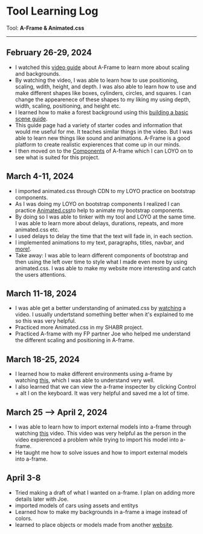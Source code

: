 # Tool Learning Log

Tool: **A-Frame & Animated.css**

---

## February 26-29, 2024
* I watched this [video guide](https://www.youtube.com/watch?v=ktjMCanKNLk&list=PL8MkBHej75fJD-HveDzm4xKrciC5VfYuV) about A-Frame to learn more about scaling and backgrounds.
* By watching the video, I was able to learn how to use positioning, scaling, wdith, height, and depth. I was also able to learn how to use and make different shapes like boxes, cylinders, circles, and squares. I can change the appearenece of these shapes to my liking my using depth, width, scaling, positioning, and height etc.
* I learned how to make a forest background using this [building a basic scene guide](https://aframe.io/docs/1.5.0/guides/building-a-basic-scene.html).
* This guide page had a variety of starter codes and information that would me useful for me. It teaches similar things in the video. But I was able to learn new things like sound and animations. A-Frame is a good platform to create realistic expierences that come up in our minds.
* I then moved on to the [Components](https://aframe.io/docs/1.5.0/core/component.html) of A-frame which I can LOYO on to see what is suited for this project.

## March 4-11, 2024
* I imported animated.css through CDN to my LOYO practice on bootstrap components.
* As I was doing my LOYO on bootstrap components I realized I can practice [Animated.css](https://animate.style/)to help to animate my bootstrap components.
* By doing so I was able to tinker with my tool and LOYO at the same time. I was able to learn more about delays, durations, repeats, and more animated.css etc.
* I used delays to delay the time that the text will fade in, in each section.
* I implemented animations to my text, paragraphs, titles, navbar, and [more!](https://github.com/hstatsep-students/bootstrap-components-practice-Jimmyl6413/blob/main/index.html).
* Take away: I was able to learn different components of bootstrap and then using the left over time to style what I made even more by using animated.css. I was able to make my website more interesting and catch the users attentions.

## March 11-18, 2024
* I was able get a better understanding of animated.css by [watching](https://www.youtube.com/watch?v=VzbBcVRquYA) a video. I usually undertstand something better when it's explained to me so this was very helpful.
* Practiced more Animated.css in my SHABR project.
* Practiced A-frame with my FP partner Joe who helped me understand the different scaling and positioning in A-frame.

## March 18-25, 2024
* I learned how to make different environments using a-frame by watching [this](https://www.youtube.com/watch?v=K_1RdCVuu98), which I was able to understand very well.
* I also learned that we can view the a-frame inspecter by clicking Control + alt I on the keyboard. It was very helpful and saved me a lot of time.

## March 25 --> April 2, 2024
* I was able to learn how to import external models into a-frame through watching [this](https://www.youtube.com/watch?v=h9uAXlrPUzs) video. This video was very helpful as the person in the video expierenced a problem while trying to import his model into a-frame.
* He taught me how to solve issues and how to import external models into a-frame.

## April 3-8
* Tried making a draft of what I wanted on a-frame. I plan on adding more details later with Joe.
* imported models of cars using assets and entitys
* Learned how to make my backgrounds in a-frame a image instead of colors.
* learned to place objects or models made from another [website](https://www.youtube.com/watch?v=nRK6-FKobis).





<!--
* Links you used today (websites, videos, etc)
* Things you tried, progress you made, etc
* Challenges, a-ha moments, etc
* Questions you still have
* What you're going to try next
-->

